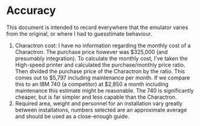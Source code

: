 ﻿# Accuracy

This document is intended to record everywhere that the emulator varies from the original, or where I had to guesstimate behaviour.

1. Charactron cost: I have no information regarding the monthly cost of a Charactron. The purchase price however was $325,000 (and presumably integration). To calculate the monthly cost, I've taken the High-speed printer and calculated the purchase/monthly price ratio. Then divided the purchase price of the Charactron by the ratio. This comes out to $5,797 including maintenance per month. If we compare this to an IBM 740 (a competitor) at $2,850 a month including maintenance this estimate might be reasonable. The 740 is significantly cheaper, but is far simpler and less capable than the Charactron.
2. Required area, weight and personnel for an installation vary greatly between installations, numbers selected are an approximate average and should be used as a close-enough guide.